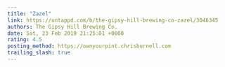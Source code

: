 ```yaml
---
title: "Zazel"
link: https://untappd.com/b/the-gipsy-hill-brewing-co-zazel/3046345
authors: The Gipsy Hill Brewing Co.
date: Sat, 23 Feb 2019 21:25:01 +0000
rating: 4.5
posting_method: https://ownyourpint.chrisburnell.com
trailing_slash: true
---
```

